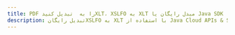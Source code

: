---title: PDF را به  تبدیل کنیدXLT، XSLFO به XLT مبدل رایگان یا Java SDKdescription: تبدیل رایگانXSLFO به XLT با استفاده از Java Cloud APIs & SDK همچنین اسناد PDF را در Cloud ایجاد، ویرایش و رندر کنید.---